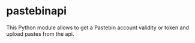 # pastebinapi
This Python module allows to get a Pastebin account validity or token and upload pastes from the api.
